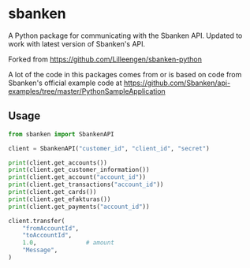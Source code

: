 # sbanken

A Python package for communicating with the Sbanken API. Updated to work with latest version of Sbanken's API.

Forked from https://github.com/Lilleengen/sbanken-python

A lot of the code in this packages comes from or is based on code from Sbanken's official example code at https://github.com/Sbanken/api-examples/tree/master/PythonSampleApplication

## Usage

```python
from sbanken import SbankenAPI

client = SbankenAPI("customer_id", "client_id", "secret")

print(client.get_accounts())
print(client.get_customer_information())
print(client.get_account("account_id"))
print(client.get_transactions("account_id"))
print(client.get_cards())
print(client.get_efakturas())
print(client.get_payments("account_id"))

client.transfer(
    "fromAccountId",
    "toAccountId",
    1.0,              # amount
    "Message",
)
```
